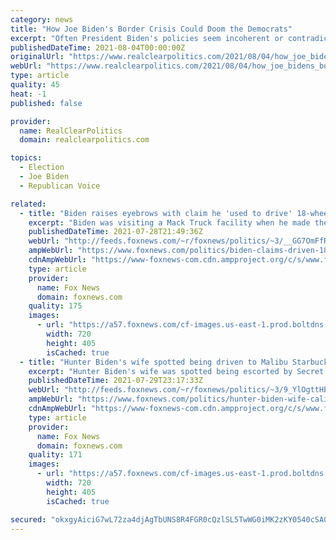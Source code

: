 ```yaml
---
category: news
title: "How Joe Biden's Border Crisis Could Doom the Democrats"
excerpt: "Often President Biden's policies seem incoherent or contradictory, but nowhere are the consequences clearer than immigration. Many Americans may have welcomed the end of Trump's incendiary comments about undocumented newcomers,"
publishedDateTime: 2021-08-04T00:00:00Z
originalUrl: "https://www.realclearpolitics.com/2021/08/04/how_joe_bidens_border_crisis_could_doom_the_democrats_548656.html"
webUrl: "https://www.realclearpolitics.com/2021/08/04/how_joe_bidens_border_crisis_could_doom_the_democrats_548656.html"
type: article
quality: 45
heat: -1
published: false

provider:
  name: RealClearPolitics
  domain: realclearpolitics.com

topics:
  - Election
  - Joe Biden
  - Republican Voice

related:
  - title: "Biden raises eyebrows with claim he 'used to drive' 18-wheeler truck"
    excerpt: "Biden was visiting a Mack Truck facility when he made the claim to have driven the massive trucks before, which require a special kind of license to drive."
    publishedDateTime: 2021-07-28T21:49:36Z
    webUrl: "http://feeds.foxnews.com/~r/foxnews/politics/~3/__GG7OmFfRY/biden-claims-driven-18-wheeler"
    ampWebUrl: "https://www.foxnews.com/politics/biden-claims-driven-18-wheeler.amp"
    cdnAmpWebUrl: "https://www-foxnews-com.cdn.ampproject.org/c/s/www.foxnews.com/politics/biden-claims-driven-18-wheeler.amp"
    type: article
    provider:
      name: Fox News
      domain: foxnews.com
    quality: 175
    images:
      - url: "https://a57.foxnews.com/cf-images.us-east-1.prod.boltdns.net/v1/static/694940094001/4892feea-b073-48a9-ac6c-9f133f490441/7dab1738-1e17-4551-ac6b-7269df7c35d3/1280x720/match/720/405/image.jpg?ve=1&tl=1"
        width: 720
        height: 405
        isCached: true
  - title: "Hunter Biden's wife spotted being driven to Malibu Starbucks by Secret Service"
    excerpt: "Hunter Biden's wife was spotted being escorted by Secret Service agents on a Malibu, California coffee run Tuesday."
    publishedDateTime: 2021-07-29T23:17:33Z
    webUrl: "http://feeds.foxnews.com/~r/foxnews/politics/~3/9_YlOgttHE0/hunter-biden-wife-california-starbucks"
    ampWebUrl: "https://www.foxnews.com/politics/hunter-biden-wife-california-starbucks.amp"
    cdnAmpWebUrl: "https://www-foxnews-com.cdn.ampproject.org/c/s/www.foxnews.com/politics/hunter-biden-wife-california-starbucks.amp"
    type: article
    provider:
      name: Fox News
      domain: foxnews.com
    quality: 171
    images:
      - url: "https://a57.foxnews.com/cf-images.us-east-1.prod.boltdns.net/v1/static/694940094001/70f20720-b113-46f4-aeeb-94c446c51ebc/9a0c7538-6812-4e5f-87e6-ca7d546022d5/1280x720/match/720/405/image.jpg?ve=1&tl=1"
        width: 720
        height: 405
        isCached: true

secured: "okxgyAiciG7wL72za4djAgTbUNS8R4FGR0cQzlSL5TwWG0iMK2zKY0540cSA0XGnbeT75cb9zZ8a5RrGua+TPxq534Cfuypywx92Fot+zMn04/nWVcxYFxFtBdMhJmXfbF4qM705h3S+S1lHi45JsNcCdrwwum4SNpF31WnAySU4C6lh6CF7PLhN2ZkUHAX1RwelnAaSF9lKIefA/97SNXAem3iwcMubA0fYZ95j1vFoapYM72dVejk5zzXlO3lbcGYEFUjtzLN4q8+1FVw+LSO99IcW/rYItjDyqvrfkvLP/shutHLsPHfTVphjvlJ8vmlwiWpJxKA81Pj9DyPBjrccS9JCRE4wLkHJCPL9yGo=;62kzJ2O2y/QvMdwT5fFX9w=="
---
```


